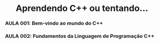 <h1
  align="center"
>
  Aprendendo C++ ou tentando...
</h1>

<p
  align="center"
>
</p>

<h3>AULA 001: Bem-vindo ao mundo do C++</h3>
<h3>AULA 002: Fundamentos da Linguagem de Programação C++</h3>
